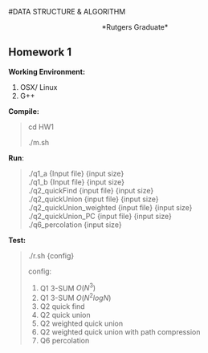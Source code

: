 #DATA STRUCTURE & ALGORITHM
<center>*Rutgers Graduate*</center>

## Homework 1

**Working Environment:** 

1. OSX/ Linux
2. G++

**Compile:**

> cd HW1
>
> ./m.sh	

**Run**:

> ./q1_a {Input file} {input size}  
> ./q1_b {Input file} {input size}  
> ./q2_quickFind {input file} {input size}  
> ./q2_quickUnion {input file} {input size}  
> ./q2_quickUnion_weighted {input file} {input size}  
> ./q2_quickUnion_PC {input file} {input size}  
> ./q6_percolation {input size}

**Test:**

> ./r.sh {config}
>
> config: 
>
> 1. Q1 3-SUM $O(N^3)$
> 2. Q1 3-SUM $O(N^2logN)$
> 3. Q2 quick find
> 4. Q2 quick union
> 5. Q2 weighted quick union 
> 6. Q2 weighted quick union with path compression
> 7. Q6 percolation